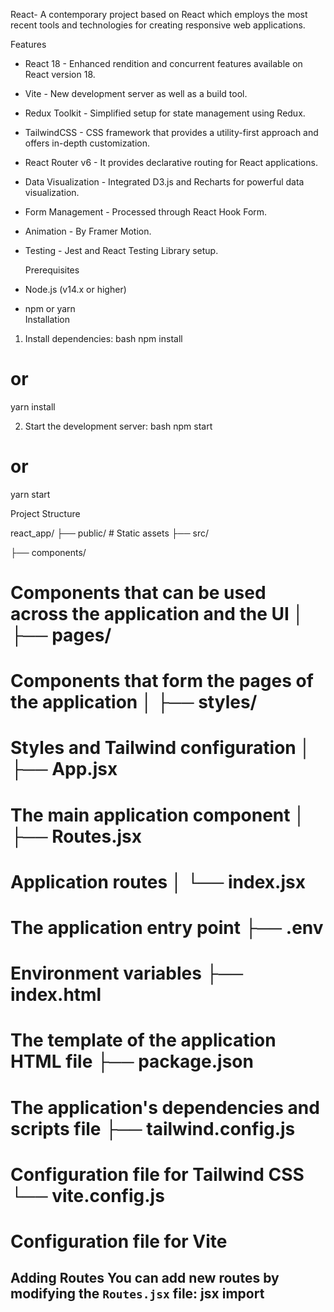React-
A contemporary project based on React which employs the most recent tools and technologies for creating responsive web applications.

 Features  
- React 18 - Enhanced rendition and concurrent features available on React version 18.
- Vite - New development server as well as a build tool.
- Redux Toolkit - Simplified setup for state management using Redux.
- TailwindCSS - CSS framework that provides a utility-first approach and offers in-depth customization.
- React Router v6 - It provides declarative routing for React applications.
- Data Visualization - Integrated D3.js and Recharts for powerful data visualization.
- Form Management - Processed through React Hook Form.
- Animation - By Framer Motion.
- Testing - Jest and React Testing Library setup.
  
   Prerequisites  
- Node.js (v14.x or higher)  
- npm or yarn  
  Installation  
 1. Install dependencies:
 bash 
 npm install  
 # or  
 yarn install 

 2. Start the development server: 
 bash 
 npm start  
 # or  
 yarn start  
 
 
  Project Structure  
 
 react_app/ 
 ├── public/  # Static assets 
 ├── src/  


├── components/    
# Components that can be used across the application and the UI          │   ├── pages/    
# Components that form the pages of the application │   ├── styles/      
# Styles and Tailwind configuration │   ├── App.jsx        
# The main application component │   ├── Routes.jsx    
# Application routes │   └── index.jsx      
# The application entry point ├── .env             
# Environment variables ├── index.html        
# The template of the application HTML file ├── package.json     
# The application's dependencies and scripts file ├── tailwind.config.js 
# Configuration file for Tailwind CSS └── vite.config.js   
# Configuration file for Vite 
##  Adding Routes  You can add new routes by modifying the `Routes.jsx` file:  jsx import

